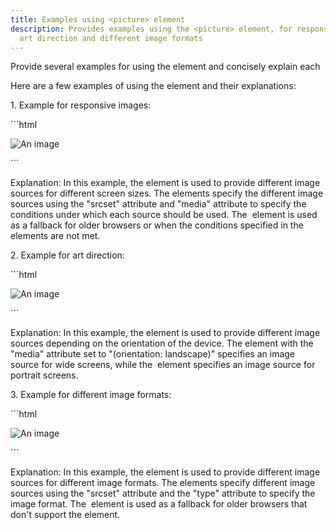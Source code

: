 ```yaml
---
title: Examples using <picture> element
description: Provides examples using the <picture> element, for responsive images,
  art direction and different image formats
---
```


Provide several examples for using the <picture> element and concisely explain each

Here are a few examples of using the <picture> element and their explanations:

1\. Example for responsive images:

\`\`\`html

<picture>

<source srcset="image-large.jpg" media="(min-width: 768px)">

<source srcset="image-medium.jpg" media="(min-width: 480px)">

<img src="image-small.jpg" alt="An image">

</picture>

\`\`\`

Explanation: In this example, the <picture> element is used to provide different image sources for different screen sizes. The <source> elements specify the different image sources using the "srcset" attribute and "media" attribute to specify the conditions under which each source should be used. The <img> element is used as a fallback for older browsers or when the conditions specified in the <source> elements are not met.

2\. Example for art direction:

\`\`\`html

<picture>

<source srcset="image-wide.jpg" media="(orientation: landscape)">

<img src="image-portrait.jpg" alt="An image">

</picture>

\`\`\`

Explanation: In this example, the <picture> element is used to provide different image sources depending on the orientation of the device. The <source> element with the "media" attribute set to "(orientation: landscape)" specifies an image source for wide screens, while the <img> element specifies an image source for portrait screens.

3\. Example for different image formats:

\`\`\`html

<picture>

<source srcset="image.webp" type="image/webp">

<source srcset="image.png" type="image/png">

<img src="image.jpg" alt="An image">

</picture>

\`\`\`

Explanation: In this example, the <picture> element is used to provide different image sources for different image formats. The <source> elements specify different image sources using the "srcset" attribute and the "type" attribute to specify the image format. The <img> element is used as a fallback for older browsers that don't support the <picture> element.